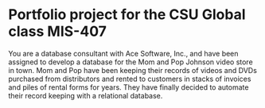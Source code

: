 # Portfolio project for the CSU Global class MIS-407

You are a database consultant with Ace Software, Inc., and have been assigned to develop a database for the Mom and Pop Johnson video store in town. Mom and Pop have been keeping their records of videos and DVDs purchased from distributors and rented to customers in stacks of invoices and piles of rental forms for years. They have finally decided to automate their record keeping with a relational database.
